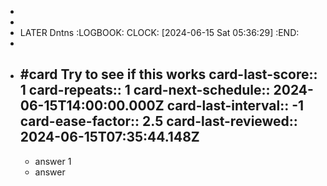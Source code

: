 -
-
- LATER Dntns
  :LOGBOOK:
  CLOCK: [2024-06-15 Sat 05:36:29]
  :END:
-
- #card Try to see if this works
  card-last-score:: 1
  card-repeats:: 1
  card-next-schedule:: 2024-06-15T14:00:00.000Z
  card-last-interval:: -1
  card-ease-factor:: 2.5
  card-last-reviewed:: 2024-06-15T07:35:44.148Z
	-
	- answer 1
	- answer